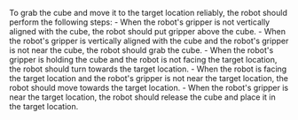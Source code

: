 To grab the cube and move it to the target location reliably, the robot should perform the following steps:
    - When the robot's gripper is not vertically aligned with the cube, the robot should put gripper above the cube.
    - When the robot's gripper is vertically aligned with the cube and the robot's gripper is not near the cube, the robot should grab the cube.
    - When the robot's gripper is holding the cube and the robot is not facing the target location, the robot should turn towards the target location.
    - When the robot is facing the target location and the robot's gripper is not near the target location, the robot should move towards the target location.
    - When the robot's gripper is near the target location, the robot should release the cube and place it in the target location.